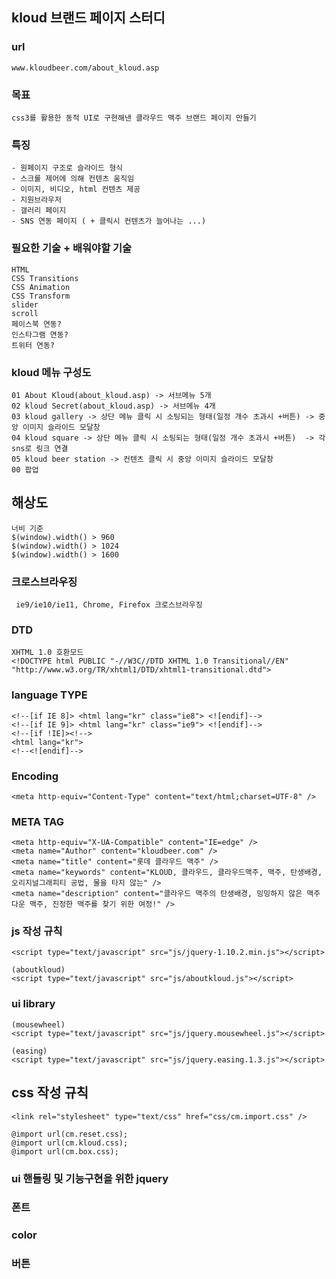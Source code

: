 ## kloud 브랜드 페이지 스터디

### url
~~~
www.kloudbeer.com/about_kloud.asp
~~~

### 목표
~~~
css3를 활용한 동적 UI로 구현해낸 클라우드 맥주 브랜드 페이지 만들기
~~~

### 특징
~~~
- 원페이지 구조로 슬라이드 형식
- 스크롤 제어에 의해 컨텐츠 움직임 
- 이미지, 비디오, html 컨텐츠 제공
- 지원브라우저
- 갤러리 페이지
- SNS 연동 페이지 ( + 클릭시 컨텐츠가 늘어나는 ...)
~~~

### 필요한 기술 + 배워야할 기술
~~~
HTML
CSS Transitions 
CSS Animation
CSS Transform
slider
scroll
페이스북 연동?
인스타그램 연동?
트위터 연동?
~~~
 
### kloud 메뉴 구성도 
~~~
01 About Kloud(about_kloud.asp) -> 서브메뉴 5개
02 kloud Secret(about_kloud.asp) -> 서브메뉴 4개
03 kloud gallery -> 상단 메뉴 클릭 시 소팅되는 형태(일정 개수 초과시 +버튼) -> 중앙 이미지 슬라이드 모달창
04 kloud square -> 상단 메뉴 클릭 시 소팅되는 형태(일정 개수 초과시 +버튼)  -> 각 sns로 링크 연결 
05 kloud beer station -> 컨텐츠 클릭 시 중앙 이미지 슬라이드 모달창 
00 팝업 
~~~

## 해상도
~~~
너비 기준
$(window).width() > 960
$(window).width() > 1024
$(window).width() > 1600
~~~

### 크로스브라우징
~~~
 ie9/ie10/ie11, Chrome, Firefox 크로스브라우징
~~~

### DTD
~~~
XHTML 1.0 호환모드
<!DOCTYPE html PUBLIC "-//W3C//DTD XHTML 1.0 Transitional//EN" "http://www.w3.org/TR/xhtml1/DTD/xhtml1-transitional.dtd">
~~~

### language TYPE
~~~
<!--[if IE 8]> <html lang="kr" class="ie8"> <![endif]-->
<!--[if IE 9]> <html lang="kr" class="ie9"> <![endif]-->
<!--[if !IE]><!-->
<html lang="kr">
<!--<![endif]-->
~~~

### Encoding
~~~
<meta http-equiv="Content-Type" content="text/html;charset=UTF-8" />
~~~

### META TAG
~~~
<meta http-equiv="X-UA-Compatible" content="IE=edge" />
<meta name="Author" content="kloudbeer.com" />
<meta name="title" content="롯데 클라우드 맥주" />
<meta name="keywords" content="KLOUD, 클라우드, 클라우드맥주, 맥주, 탄생배경, 오리지널그래피티 공법, 물을 타지 않는" />
<meta name="description" content="클라우드 맥주의 탄생배경, 밍밍하지 않은 맥주다운 맥주, 진정한 맥주를 찾기 위한 여정!" />
~~~

### js 작성 규칙
~~~
<script type="text/javascript" src="js/jquery-1.10.2.min.js"></script>

(aboutkloud)
<script type="text/javascript" src="js/aboutkloud.js"></script>
~~~

### ui library
~~~
(mousewheel)
<script type="text/javascript" src="js/jquery.mousewheel.js"></script>

(easing)
<script type="text/javascript" src="js/jquery.easing.1.3.js"></script>
~~~

## css 작성 규칙
~~~
<link rel="stylesheet" type="text/css" href="css/cm.import.css" />

@import url(cm.reset.css);
@import url(cm.kloud.css);
@import url(cm.box.css);

~~~

### ui 핸들링 및 기능구현을 위한 jquery
### 폰트
### color 
### 버튼